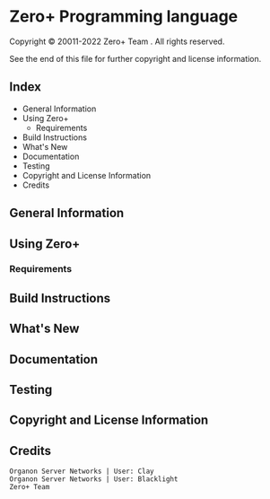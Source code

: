 # Zero+ Programming language
Copyright © 20011-2022 Zero+ Team . All rights reserved.

See the end of this file for further copyright and license information.
## Index
- General Information
- Using Zero+
  - Requirements
- Build Instructions
- What's New
- Documentation
- Testing
- Copyright and License Information
- Credits

## General Information

## Using Zero+

### Requirements

## Build Instructions

## What's New

## Documentation

## Testing

## Copyright and License Information

## Credits
```
Organon Server Networks | User: Clay
Organon Server Networks | User: Blacklight
Zero+ Team
```
